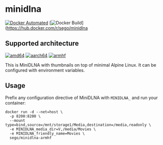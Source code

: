 # minidlna
[![Docker Automated](https://img.shields.io/docker/automated/sego/minidlna.svg?style=plastic)](https://hub.docker.com/r/sego/minidlna)
[![Docker Build](https://img.shields.io/docker/build/sego/minidlna.svg?style=plastic)](https://hub.docker.com/r/sego/minidlna


## Supported architecture

[![amd64](https://img.shields.io/docker/pulls/sego/minidlna.svg?style=plastic)](https://hub.docker.com/r/sego/minidlna)
[![aarch64](https://img.shields.io/docker/pulls/sego/minidlna-aarch64.svg?style=plastic)](https://hub.docker.com/r/sego/minidlna-aarch64)
[![armhf](https://img.shields.io/docker/pulls/sego/minidlna-armhf.svg?style=plastic)](https://hub.docker.com/r/sego/minidlna-armhf)

This is MiniDLNA with thumbnails on top of minimal Alpine Linux.
It can be configured with environment variables.

## Usage

Prefix any configuration directive of MiniDLNA with `MINIDLNA_`
and run your container:

```
docker run -d --net=host \
  -p 8200:8200 \
  --mount type=bind,source=/mnt/storage1/Media,destination=/media,readonly \
  -e MINIDLNA_media_dir=V,/media/Movies \
  -e MINIDLNA_friendly_name=Movies \
  sego/minidlna-armhf
```
